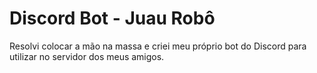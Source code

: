 # Discord Bot - Juau Robô

Resolvi colocar a mão na massa e criei meu próprio bot do Discord para utilizar no servidor dos meus amigos. 

